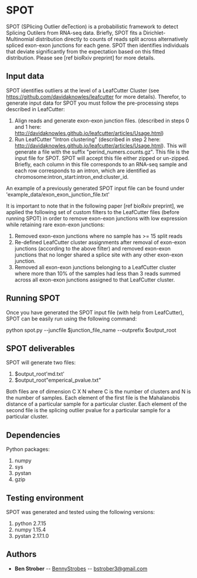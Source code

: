 # SPOT

SPOT (SPlicing Outlier deTection) is a probabilistic framework to detect Splicing Outilers from  RNA-seq data. Briefly, SPOT fits a Dirichlet-Multinomial distribution directly to counts of reads split across alternatively spliced exon-exon junctions for each gene. SPOT then identifies individuals that deviate significantly from the expectation based on this fitted distribution. Please see [ref bioRxiv preprint] for more details.

## Input data

SPOT identifies outliers at the level of a LeafCutter Cluster (see https://github.com/davidaknowles/leafcutter for more details). Therefor, to generate input data for SPOT you must follow the pre-processing steps described in LeafCutter:
1. Align reads and generate exon-exon junction files. (described in steps 0 and 1 here: http://davidaknowles.github.io/leafcutter/articles/Usage.html)
2. Run LeafCutter "Intron clustering" (described in step 2 here: http://davidaknowles.github.io/leafcutter/articles/Usage.html). This will generate a file with the suffix "perind_numers.counts.gz". This file is the input file for SPOT. SPOT will accept this file either zipped or un-zipped. Briefly, each column in this file corresponds to an RNA-seq sample and each row corresponds to an intron, which are identified as chromosome:intron_start:intron_end:cluster_id. 

An example of a previously generated SPOT input file can be found under 'example_data/exon_exon_junction_file.txt'

It is important to note that in the following paper [ref bioRxiv preprint], we applied the following set of custom filters to the LeafCutter files (before running SPOT) in order to remove exon-exon junctions with low expression while retaining rare exon-exon junctions:
1. Removed exon-exon junctions where no sample has >= 15 split reads
2. Re-defined LeafCutter cluster assignments after removal of exon-exon junctions (according to the above filter) and removed exon-exon junctions that no longer shared a splice site with any other exon-exon junction.
3. Removed all exon-exon junctions belonging to a LeafCutter cluster where more than 10% of the samples had less than 3 reads summed across all exon-exon junctions assigned to that LeafCutter cluster.


## Running SPOT

Once you have generated the SPOT input file (with help from LeafCutter), SPOT can be easily run using the following command:

python spot.py --juncfile $junction_file_name --outprefix $output_root

## SPOT deliverables

SPOT will generate two files:
1. $output_root'md.txt'
2. $output_root"emperical_pvalue.txt"

Both files are of dimension C X N where C is the number of clusters and N is the number of samples. Each element of the first file is the Mahalanobis distance of a particular sample for a particular cluster. Each element of the second file is the splicing outlier pvalue for a particular sample for a particular cluster.


## Dependencies
Python packages:
1. numpy
2. sys
3. pystan
4. gzip

## Testing environment
SPOT was generated and tested using the following versions:
1. python 2.7.15
2. numpy 1.15.4
3. pystan 2.17.1.0




## Authors

* **Ben Strober** -- [BennyStrobes](https://github.com/BennyStrobes) -- bstrober3@gmail.com
